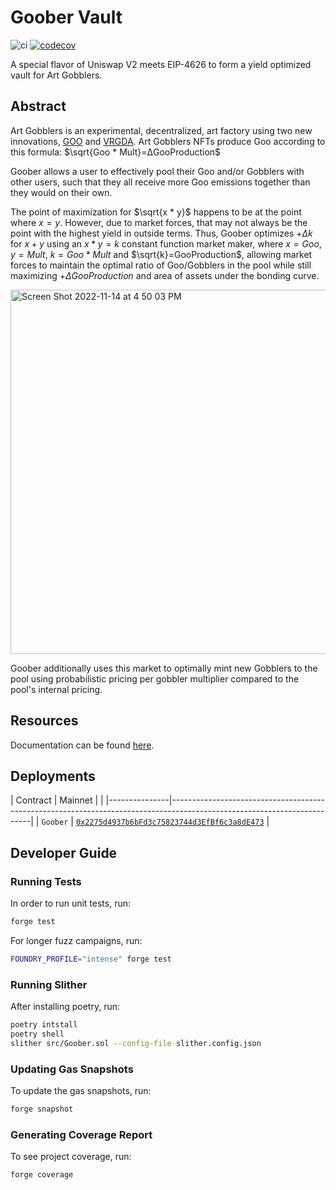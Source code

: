# Goober Vault


![ci](https://github.com/gooberxyz/goobervault/actions/workflows/CI.yml/badge.svg)
[![codecov](https://codecov.io/gh/gooberxyz/goobervault/branch/main/graph/badge.svg?token=R24WD80X6N)](https://codecov.io/gh/gooberxyz/goobervault)

A special flavor of Uniswap V2 meets EIP-4626 to form a yield optimized 
vault for Art Gobblers.

## Abstract

Art Gobblers is an experimental, decentralized, art factory using two new 
innovations, [GOO](https://www.paradigm.xyz/2022/09/goo) and 
[VRGDA](https://www.paradigm.xyz/2022/08/vrgda). Art Gobblers NFTs produce 
Goo according to this formula: $\sqrt{Goo * Mult}=ΔGooProduction$

Goober allows a user to effectively pool their Goo and/or Gobblers with other 
users, such that they all receive more Goo emissions together than they would 
on their own.

The point of maximization for $\sqrt{x * y}$ happens to be at the point where 
$x=y$. However, due to market forces, that may not always be the point with 
the highest yield in outside terms. Thus, Goober optimizes $+Δk$ for $x+y$ 
using an $x*y=k$ constant function market maker, where $x=Goo$, $y=Mult$, 
$k={Goo * Mult}$  and $\sqrt{k}=GooProduction$, allowing market forces to 
maintain the optimal ratio of Goo/Gobblers in the pool while still 
maximizing $+ΔGooProduction$ and area of assets under the bonding curve. 

<img width="583" alt="Screen Shot 2022-11-14 at 4 50 03 PM" src="https://user-images.githubusercontent.com/94731243/201802003-d8583ddd-3799-48d1-a02d-3e4976005f64.png">

Goober additionally uses this market to optimally mint new Gobblers to 
the pool using probabilistic pricing per gobbler multiplier compared to
the pool's internal pricing.

## Resources

Documentation can be found [here](https://docs.goober.xyz/).

## Deployments

| Contract      | Mainnet                                                                                                                 |                                                                                                                         |
|---------------|-------------------------------------------------------------------------------------------------------------------------|
| `Goober`      | [`0x2275d4937b6bFd3c75823744d3EfBf6c3a8dE473`](https://etherscan.io/address/0x2275d4937b6bfd3c75823744d3efbf6c3a8de473) |

## Developer Guide

### Running Tests

In order to run unit tests, run:

```sh
forge test
```

For longer fuzz campaigns, run:

```sh
FOUNDRY_PROFILE="intense" forge test
```

### Running Slither

After installing poetry, run:

```sh
poetry intstall
poetry shell
slither src/Goober.sol --config-file slither.config.json
```


### Updating Gas Snapshots

To update the gas snapshots, run:

```sh
forge snapshot
```

### Generating Coverage Report

To see project coverage, run:

```shell
forge coverage
```


